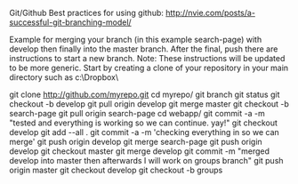Git/Github
Best practices for using github: http://nvie.com/posts/a-successful-git-branching-model/

Example for merging your branch (in this example search-page) with develop then finally into the master branch. After the final, push there are instructions to start a new branch. Note: These instructions will be updated to be more generic. Start by creating a clone of your repository in your main directory such as c:\Dropbox\

git clone http://github.com/myrepo.git
cd myrepo/
git branch
git status
git checkout -b develop
git pull origin develop
git merge master
git checkout -b search-page
git pull origin search-page
cd webapp/
git commit -a -m "tested and everything is working so we can continue. yay!"
git checkout develop
git add --all .
git commit -a -m 'checking everything in so we can merge'
git push origin develop
git merge search-page
git push origin develop
git checkout master
git merge develop
git commit -m "merged develop into master then afterwards I will work on groups branch"
git push origin master
git checkout develop
git checkout -b groups
